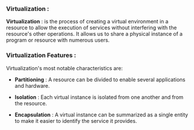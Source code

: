 ### Virtualization : 

**Virtualization** : is the process of creating a virtual environment in a resource to allow the execution of services without interfering with the resource's other operations. It allows us to share a physical instance of a program or resource with numerous users.

### Virtualization Features :
Virtualization's most notable characteristics are:

- **Partitioning** : A resource can be divided to enable several applications and hardware.

- **Isolation** : Each virtual instance is isolated from one another and from the resource.

- **Encapsulation** : A virtual instance can be summarized as a single entity to make it easier to identify the service it provides.
